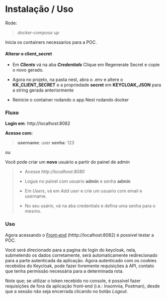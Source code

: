 # Instalação / Uso

Rode:

> _docker-compose up_

Inicia os containers necessarios para a POC.

#### Alterar o client_secret

- Em **_Clients_** vá na aba **_Credentials_**
  Clique em Regenerate Secret e copie o novo gerado.

- Agora no projeto, na pasta nest, abra o .env e altere o **KK_CLIENT_SECRET** e a propriedade **secret** em **KEYCLOAK_JSON** para a string gerada anteriormente

- Reinicie o container rodando o app Nest rodando docker

### Fluxo

**Login em**: http://localhost:8082

**Acesse com:**

> **username**: user
> **senha**: 123

ou

Você pode criar um **novo** usuário a partir do painel de admin

> - Acesse _http://localhost:8080_
> - Logue no painel com usuario **admin** e senha **admin**
>
> - Em _Users_, vá em _Add user_ e crie um usuario com email e username.
> - No seu usário, vá na aba credentials e defina uma senha para o mesmo.

### Uso

Agora acessando o [Front-end](http://localhost:8082) (htttp://localhost:8082) é possivel testar a POC.

Você será direcionado para a pagina de login do keycloak, nela, submetendo os dados corretamente, será automaticamente redirecionado para a parte autenticada da aplicação. Agora autenticado com os cookies recebidos do Keycloak, pode fazer livremente requisições à API, contato que tenha permissão necessária para a determinada rota.

Note que; se utilizar o token recebido no console, é possível fazer requisições de fora da aplicação front-end (i.e.: Insomnia, Postman), desde que a sessão não seja encerrada clicando no botão _Logout_.
